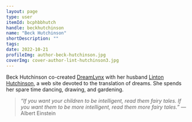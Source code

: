 ```yaml
---
layout: page
type: user
itemId: bcphbbhutch
handle: beckhutchinson
name: "Beck Hutchinson"
shortDescription: ""
tags:
date: 2022-10-21
profileImg: author-beck-hutchinson.jpg
coverImg: cover-author-lint-hutchinson3.jpg
---
```


Beck Hutchinson co-created [DreamLynx](http://www.dreamlynx.com/) with her husband [Linton Hutchinson](../@linthutchinson), a web site devoted to the translation of dreams. She spends her spare time dancing, drawing, and gardening.

> _“If you want your children to be intelligent, read them fairy tales. If you want them to be more intelligent, read them more fairy tales.”_ — Albert Einstein
